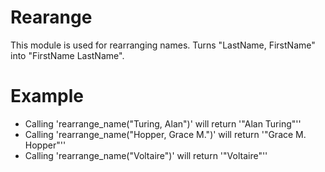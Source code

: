Rearange
========

This module is used for rearranging names.
Turns "LastName, FirstName" into "FirstName LastName".

# Example

* Calling 'rearrange_name("Turing, Alan")' will return '"Alan Turing"''
* Calling 'rearrange_name("Hopper, Grace M.")' will return '"Grace M. Hopper"''
* Calling 'rearrange_name("Voltaire")' will return '"Voltaire"''

